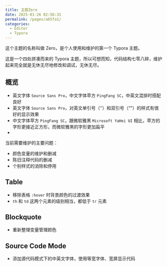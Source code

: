 ```yaml
---
title: 主题Zero
date: 2025-01-26 02:56:31
permalink: /pages/a65fa1/
categories:
  - Editor
  - Typora
---
```


这个主题的名称叫做 Zero，是个人使用和维护的第一个 Typora 主题。

这是一个四处拼凑而来的 Typora 主题，所以可想而知，代码结构七零八碎，维护起来完全就是无休无尽地修改和调试，无休无尽。

## 概览

- 英文字体 `Source Sans Pro`，中文字体苹方 `PingFang SC`，中英文混排时搭配良好
- 英文字体 `Source Sans Pro`，对英文单引号（‘’）和双引号（“”）的样式有很好的显示效果
- 中文字体苹方 `PingFang SC`，跟微软雅黑 `Microsoft YaHei UI` 相比，苹方的字形更接近正方形，而微软雅黑的字形更加扁平
-

当前需要维护的主要问题：

- 颜色变量的维护和删减
- 陈旧注释代码的删减
- 个别样式的消除和停用

## Table

- 移除表格 `:hover` 时背景颜色的过渡效果
- `th` 和 `td` 这两个元素的级别相当，都低于 `tr` 元素

## Blockquote

- 重新整理变量管理颜色

## Source Code Mode

- 添加源代码模式下的中英文字体，使用等宽字体、宽屏显示代码
